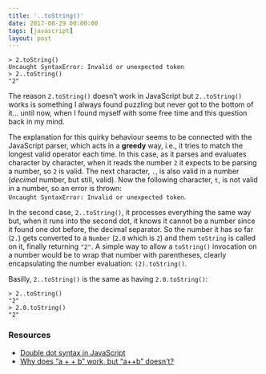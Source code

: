 ```yaml
---
title: '..toString()'
date: 2017-08-29 00:00:00
tags: [javascript]
layout: post
---
```


```
> 2.toString()
Uncaught SyntaxError: Invalid or unexpected token
> 2..toString()
"2"
```

The reason `2.toString()` doesn’t work in JavaScript but `2..toString()` works is something I always found puzzling but never got to the bottom of it… until now, when I found myself with some free time and this question back in my mind.

The explanation for this quirky behaviour seems to be connected with the JavaScript parser, which acts in a **greedy** way, i.e., it tries to match the longest valid operator each time. In this case, as it parses and evaluates character by character, when it reads the number `2` it expects to be parsing a number, so `2` is valid. The next character, `.`, is also valid in a number (_decimal_ number, but still, valid). Now the following character, `t`, is not valid in a number, so an error is thrown:  
`Uncaught SyntaxError: Invalid or unexpected token`.

In the second case, `2..toString()`, it processes everything the same way but, when it runs into the second dot, it knows it cannot be a number since it found one dot before, the decimal separator. So the number it has so far (`2.`) gets converted to a `Number` (`2.0` which is `2`) and them `toString` is called on it, finally returning `"2"`. A simple way to allow a `toString()` invocation on a number would be to wrap that number with parentheses, clearly encapsulating the number evaluation: `(2).toString()`.

Basilly, `2..toString()` is the same as having `2.0.toString()`:

```
> 2..toString()
"2"
> 2.0.toString()
"2"
```

### Resources
- [Double dot syntax in JavaScript](https://stackoverflow.com/a/24891388/590525)
- [Why does “a + + b” work, but “a++b” doesn't?](https://stackoverflow.com/a/7491960/590525)
